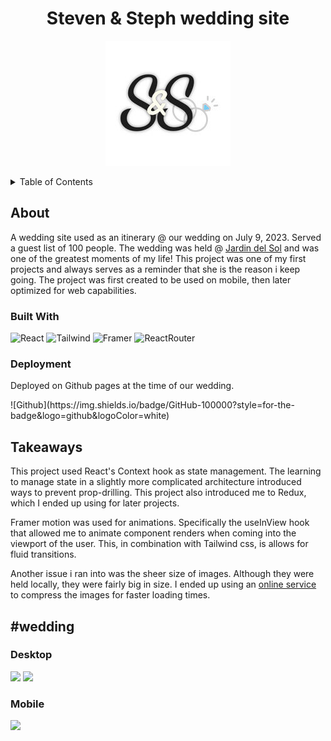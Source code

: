 <h1 align='center'>
 Steven & Steph wedding site
</h1>

<p align='center'>
<img src='https://github.com/stevkim/wedding/blob/main/src/images/logo.jpg' />
</p>

<details>
  <summary>Table of Contents</summary>
  <ol>
    <li>
      <a href='#about'>
        About
      </a>
      <ul>
        <li>
          <a href='#built-with'>Built With</a>
        </li>
        <li>
          <a href='#deployment'>Deployment</a>
        </li>
      </ul>
    </li>
    <li>
      <a href='takeaways'>Takeaways</a>
    </li>
    <li>
      <a href='visuals'>Visuals</a>
    </li>
  </ol>
</details>


## About
<a id='about'></a>
<p>
  A wedding site used as an itinerary @ our wedding on July 9, 2023. Served a guest list of 100 people. The wedding was held @ <a href='https://www.thejardindelsol.com/'>Jardin del Sol</a> and was one of the greatest moments of my life! 
  This project was one of my first projects and always serves as a reminder that she is the reason i keep going. The project was first created to be used on mobile, then later optimized for web capabilities.
</p>

### Built With
<a id='built-with'></a>
![React](https://img.shields.io/badge/React-20232A?style=for-the-badge&logo=react&logoColor=61DAFB)
![Tailwind](https://img.shields.io/badge/Tailwind_CSS-38B2AC?style=for-the-badge&logo=tailwind-css&logoColor=white)
![Framer](https://img.shields.io/badge/Framer-black?style=for-the-badge&logo=framer&logoColor=blue)
![ReactRouter](https://img.shields.io/badge/React_Router-CA4245?style=for-the-badge&logo=react-router&logoColor=white)

### Deployment
<a id='deployment'></a>
<p>Deployed on Github pages at the time of our wedding. </p>
![Github](https://img.shields.io/badge/GitHub-100000?style=for-the-badge&logo=github&logoColor=white)

## Takeaways
<a id='takeaways'></a>
<p>
  This project used React's Context hook as state management. The learning to manage state in a slightly more complicated architecture introduced ways to prevent prop-drilling. This project also introduced me to Redux, which I ended up using for later projects.
</p>
<p>
  Framer motion was used for animations. Specifically the useInView hook that allowed me to animate component renders when coming into the viewport of the user. This, in combination with Tailwind css, is allows for fluid transitions.
</p>
<p>
  Another issue i ran into was the sheer size of images. Although they were held locally, they were fairly big in size. I ended up using an <a href='https://tinypng.com/'>online service</a> to compress the images for faster loading times.
</p>

## #wedding
<a id='visuals'></a>
### Desktop
<img src='https://github.com/stevkim/wedding/blob/main/gifs/home.gif' />
<img src='https://github.com/stevkim/wedding/blob/main/gifs/search.gif' />

### Mobile
<img src='https://github.com/stevkim/wedding/blob/main/gifs/mobile.gif' />
